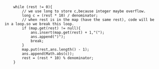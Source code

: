         while (rest != 0){
            // we use long to store c,because integer maybe overflow.
            long c = (rest * 10) / denominator;
            // when rest is in the map (have the same rest), code will be in a loop.so we break this loop.
            if (map.get(rest) != null){
                ans.insert(map.get(rest) + 1,"(");
                ans.append(")");
                break;
            }
            map.put(rest,ans.length() - 1);
            ans.append(Math.abs(c));
            rest = (rest * 10) % denominator;
        }
